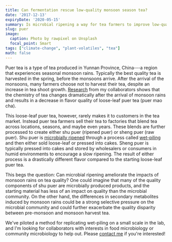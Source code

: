 ```yaml
---
title: Can fermentation rescue low-quality monsoon season tea?
date: '2017-12-13'
expiryDate: '2020-05-15'
summary: Is microbial ripening a way for tea farmers to improve low-quality monsoon season harvests?
slug: puer
image:
  caption: Photo by rawpixel on Unsplash
  focal_point: Smart
tags: ["climate-change", "plant-volatiles", "tea"]
math: false
---
```

Puer tea is a type of tea produced in Yunnan Province, China---a region that experiences seasonal monsoon rains. Typically the best quality tea is harvested in the spring, before the monsoons arrive.  After the arrival of the monsoons, many farmers choose not to harvest their tea, despite an increase in tea shoot growth. [Research](http://journals.plos.org/plosone/article?id=10.1371/journal.pone.0109126) from my collaborators shows that the chemistry of tea changes dramatically after the arrival of monsoon rains and results in a decrease in flavor quality of loose-leaf puer tea (puer mao cha).

This loose-leaf puer tea, however, rarely makes it to customers in the tea market.  Instead puer tea farmers sell their tea to factories that blend tea across locations, seasons, and maybe even years.  These blends are further processed to create either shu puer (ripened puer) or sheng puer (raw puer). Shu puer is [microbially ripened](http://www.teageek.net/blog/2017/02/science-nomenclature-tea-processing-part-2-microbial-ripening/) through a process called [wet-piling](https://teajourney.pub/article/pile-fermentation-catalyst-create-shou-puer/) and then either sold loose-leaf or pressed into cakes.  Sheng puer is typically pressed into cakes and stored by wholesalers or consumers in humid environments to encourage a slow ripening.  The result of either process is a drastically different flavor compared to the starting loose-leaf puer tea.

This begs the question: Can microbial ripening ameliorate the impacts of monsoon rains on tea quality?  One could imagine that many of the quality components of shu puer are microbially produced products, and the starting material has less of an impact on quality than the microbial community.  On the other hand, the differences in secondary metabolites induced by monsoon rains could be a strong selective pressure on the microbial community and could further exacerbate the quality disparity between pre-monsoon and monsoon harvest tea.

We've piloted a method for replicating wet-piling on a small scale in the lab, and I'm looking for collaborators with interests in food microbiology or community microbiology to help out.  Please [contact me](/#contact) if you're interested!
